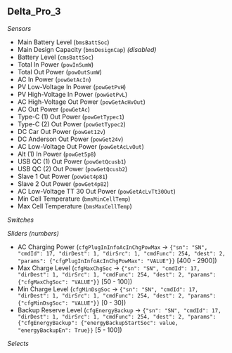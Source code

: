 ## Delta_Pro_3

*Sensors*
- Main Battery Level (`bmsBattSoc`)
- Main Design Capacity (`bmsDesignCap`)   _(disabled)_
- Battery Level (`cmsBattSoc`)
- Total In Power (`powInSumW`)
- Total Out Power (`powOutSumW`)
- AC In Power (`powGetAcIn`)
- PV Low-Voltage In Power (`powGetPvH`)
- PV High-Voltage In Power (`powGetPvL`)
- AC High-Voltage Out Power (`powGetAcHvOut`)
- AC Out Power (`powGetAc`)
- Type-C (1) Out Power (`powGetTypec1`)
- Type-C (2) Out Power (`powGetTypec2`)
- DC Car Out Power (`powGet12v`)
- DC Anderson Out Power (`powGet24v`)
- AC Low-Voltage Out Power (`powGetAcLvOut`)
- Alt (1) In Power (`powGet5p8`)
- USB QC (1) Out Power (`powGetQcusb1`)
- USB QC (2) Out Power (`powGetQcusb2`)
- Slave 1 Out Power (`powGet4p81`)
- Slave 2 Out Power (`powGet4p82`)
- AC Low-Voltage TT 30 Out Power (`powGetAcLvTt30Out`)
- Min Cell Temperature (`bmsMinCellTemp`)
- Max Cell Temperature (`bmsMaxCellTemp`)

*Switches*

*Sliders (numbers)*
- AC Charging Power (`cfgPlugInInfoAcInChgPowMax` -> `{"sn": "SN", "cmdId": 17, "dirDest": 1, "dirSrc": 1, "cmdFunc": 254, "dest": 2, "params": {"cfgPlugInInfoAcInChgPowMax": "VALUE"}}` [400 - 2900])
- Max Charge Level (`cfgMaxChgSoc` -> `{"sn": "SN", "cmdId": 17, "dirDest": 1, "dirSrc": 1, "cmdFunc": 254, "dest": 2, "params": {"cfgMaxChgSoc": "VALUE"}}` [50 - 100])
- Min Charge Level (`cfgMinDsgSoc` -> `{"sn": "SN", "cmdId": 17, "dirDest": 1, "dirSrc": 1, "cmdFunc": 254, "dest": 2, "params": {"cfgMinDsgSoc": "VALUE"}}` [0 - 30])
- Backup Reserve Level (`cfgEnergyBackup` -> `{"sn": "SN", "cmdId": 17, "dirDest": 1, "dirSrc": 1, "cmdFunc": 254, "dest": 2, "params": {"cfgEnergyBackup": {"energyBackupStartSoc": value, "energyBackupEn": True}}` [5 - 100])

*Selects*


